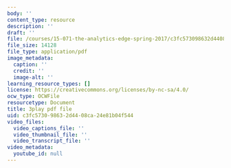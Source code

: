 ```yaml
---
body: ''
content_type: resource
description: ''
draft: ''
file: /courses/15-071-the-analytics-edge-spring-2017/c3fc573098632d4408ca24e81b04f544_AlDhA-NY5IA.pdf
file_size: 14128
file_type: application/pdf
image_metadata:
  caption: ''
  credit: ''
  image-alt: ''
learning_resource_types: []
license: https://creativecommons.org/licenses/by-nc-sa/4.0/
ocw_type: OCWFile
resourcetype: Document
title: 3play pdf file
uid: c3fc5730-9863-2d44-08ca-24e81b04f544
video_files:
  video_captions_file: ''
  video_thumbnail_file: ''
  video_transcript_file: ''
video_metadata:
  youtube_id: null
---
```

